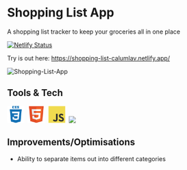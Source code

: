 # Shopping List App

A shopping list tracker to keep your groceries all in one place

[![Netlify Status](https://api.netlify.com/api/v1/badges/3963406f-9d61-4802-a2e9-08230aa279c8/deploy-status)](https://app.netlify.com/sites/shopping-list-calumlav/deploys)

Try is out here: https://shopping-list-calumlav.netlify.app/

<img width="428" alt="Shopping-List-App" src="https://github.com/Calum09/shopping_List_App/assets/111386433/4bdd7fd3-0cb4-4727-86fa-8e57ecb1df4d">

## Tools & Tech

  <img src="https://github.com/devicons/devicon/blob/master/icons/css3/css3-plain-wordmark.svg"  title="CSS3" alt="CSS" width="40" height="40"/>&nbsp;
  <img src="https://github.com/devicons/devicon/blob/master/icons/html5/html5-original.svg" title="HTML5" alt="HTML" width="40" height="40"/>&nbsp;
  <img src="https://github.com/devicons/devicon/blob/master/icons/javascript/javascript-original.svg" title="JavaScript" alt="JavaScript" width="40" height="40"/>&nbsp;
<img src="https://cdn.jsdelivr.net/gh/devicons/devicon/icons/firebase/firebase-plain.svg" />

 ## Improvements/Optimisations 

 - Ability to separate items out into different categories

